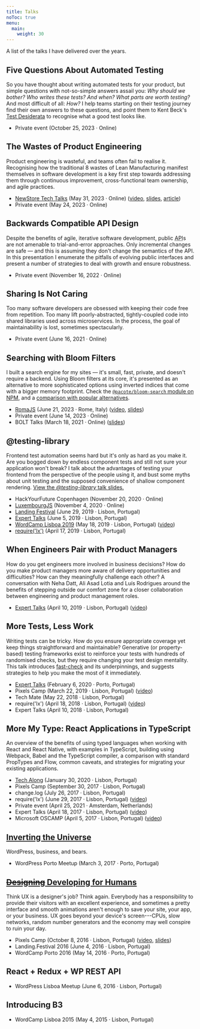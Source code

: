 ```yaml
---
title: Talks
noToc: true
menu:
  main:
    weight: 30
---
```


A list of the talks I have delivered over the years.

## Five Questions About Automated Testing

So you have thought about writing automated tests for your product, but simple questions with not-so-simple answers assail you: _Why should we bother? Who writes these tests? And when? What parts are worth testing?_ And most difficult of all: _How?_ I help teams starting on their testing journey find their own answers to these questions, and point them to Kent Beck's [Test Desiderata](https://kentbeck.github.io/TestDesiderata/) to recognise what a good test looks like.

- Private event (October 25, 2023 · Online)

## The Wastes of Product Engineering

Product engineering is wasteful, and teams often fail to realise it. Recognising how the traditional 8 wastes of Lean Manufacturing manifest themselves in software development is a key first step towards addressing them through continuous improvement, cross-functional team ownership, and agile practices.

- [NewStore Tech Talks](https://www.meetup.com/newstore/events/293465281/) (May 31, 2023 · Online) ([video](https://www.youtube.com/watch?v=wSo4QQW-KhI), [slides](/talks/product-engineering-waste-slides.pdf), [article](https://www.newstore.com/articles/the-wastes-of-product-engineering/))
- Private event (May 24, 2023 · Online)

## Backwards Compatible API Design

Despite the benefits of agile, iterative software development, public <abbr title="Application Programming Interface">API</abbr>s are not amenable to trial-and-error approaches. Only incremental changes are safe — and this is assuming they don't change the semantics of the API. In this presentation I enumerate the pitfalls of evolving public interfaces and present a number of strategies to deal with growth and ensure robustness.

- Private event (November 16, 2022 · Online)

## Sharing Is Not Caring

Too many software developers are obsessed with keeping their code free from repetition. Too many lift poorly-abstracted, tightly-coupled code into shared libraries used across microservices. In the process, the goal of maintainability is lost, sometimes spectacularly.

- Private event (June 16, 2021 · Online)

## Searching with Bloom Filters

I built a search engine for my sites — it's small, fast, private, and doesn't require a backend. Using Bloom filters at its core, it's presented as an alternative to more sophisticated options using inverted indices that come with a bigger memory footprint. Check the [`@pacote/bloom-search` module on NPM](https://www.npmjs.com/package/@pacote/bloom-search), and a [comparison with popular alternatives](https://goblindegook.github.io/bloom-search-poc/).

- [RomaJS](https://www.meetup.com/romajs/events/293861331/) (June 21, 2023 · Rome, Italy) ([video](https://www.youtube.com/watch?v=d0p4WWYthfA), <a href="/talks/searching-with-bloom-filters/" data-prevent-transition="true">slides</a>)
- Private event (June 14, 2023 · Online)
- BOLT Talks (March 18, 2021 · Online) ([slides](https://goblindegook.github.io/talks/bloom-search.html))

## @testing-library

Frontend test automation seems hard but it's only as hard as you make it. Are you bogged down by endless component tests and still not sure your application won't break? I talk about the advantages of testing your frontend from the perspective of the people using it, and bust some myths about unit testing and the supposed convenience of shallow component rendering. [View the _@testing-library_ talk slides.](https://goblindegook.github.io/talks/testing-library.html)

- HackYourFuture Copenhagen (November 20, 2020 · Online)
- [LuxembourgJS](https://www.meetup.com/luxembourgjs/events/272682228/) (November 4, 2020 · Online)
- [Landing Festival](https://landingfestival.com) (June 29, 2019 · Lisbon, Portugal)
- [Expert Talks](https://www.meetup.com/expert-talks-portugal/events/261679249/) (June 5, 2019 · Lisbon, Portugal)
- [WordCamp Lisboa 2019](https://2019.lisboa.wordcamp.org) (May 18, 2019 · Lisbon, Portugal) ([video](https://wordpress.tv/2019/06/10/luis-rodrigues-testing-components-with-react-testing-library/))
- [require('lx')](https://www.meetup.com/require-lx/events/260341405/) (April 17, 2019 · Lisbon, Portugal)

## When Engineers Pair with Product Managers

How do you get engineers more involved in business decisions? How do you make product managers more aware of delivery opportunities and difficulties? How can they meaningfully challenge each other? A conversation with Neha Datt, Ali Asad Lotia and Luís Rodrigues around the benefits of stepping outside our comfort zone for a closer collaboration between engineering and product management roles.

- [Expert Talks](https://www.meetup.com/expert-talks-portugal/events/260173064/) (April 10, 2019 · Lisbon, Portugal) ([video](https://www.youtube.com/watch?v=JJsH6DefxEQ))

## More Tests, Less Work

Writing tests can be tricky. How do you ensure appropriate coverage yet keep things straightforward and maintainable? Generative (or property-based) testing frameworks exist to reinforce your tests with hundreds of randomised checks, but they require changing your test design mentality. This talk introduces [fast-check](https://github.com/dubzzz/fast-check) and its underpinnings, and suggests strategies to help you make the most of it immediately.

- [Expert Talks](https://www.meetup.com/ExpertTalks-Porto/events/268172805/) (February 6, 2020 · Porto, Portugal)
- Pixels Camp (March 22, 2019 · Lisbon, Portugal) ([video](https://www.youtube.com/watch?v=-GOHtsxZNJw))
- Tech Mate (May 22, 2018 · Lisbon, Portugal)
- require('lx') (April 18, 2018 · Lisbon, Portugal) ([video](https://www.youtube.com/watch?v=PZskhUemFlc))
- Expert Talks (April 10, 2018 · Lisbon, Portugal)

## More My Type: React Applications in TypeScript

An overview of the benefits of using typed languages when working with React and React Native, with examples in TypeScript, building using Webpack, Babel and the TypeScript compiler, a comparison with standard PropTypes and Flow, common caveats, and strategies for migrating your existing applications.

- [Tech Along](https://www.eventbrite.com/e/tech-along-evident-tickets-90144720285) (January 30, 2020 · Lisbon, Portugal)
- Pixels Camp (September 30, 2017 · Lisbon, Portugal)
- change.log (July 26, 2017 · Lisbon, Portugal)
- require('lx') (June 29, 2017 · Lisbon, Portugal) ([video](https://www.youtube.com/watch?v=H2hMHgx-OUA))
- Private event (April 25, 2021 · Amsterdam, Netherlands)
- Expert Talks (April 18, 2017 · Lisbon, Portugal) ([video](https://www.youtube.com/watch?v=G7LU_4-NQlQ))
- Microsoft OSCAMP (April 5, 2017 · Lisbon, Portugal) ([video](https://channel9.msdn.com/Events/DXPortugal/OSCAMP-Open-Source-Software-powered-by-Bright-Pixel/More-My-Type-Developing-React-Applications-in-TypeScript))

## [Inverting the Universe](/2017/inverting-universe/)

WordPress, business, and bears.

- WordPress Porto Meetup (March 3, 2017 · Porto, Portugal)

## [<del>Designing</del> Developing for Humans](/2016/designing-developing-humans)

Think UX is a designer's job? Think again. Everybody has a responsibility to provide their visitors with an excellent experience, and sometimes a pretty interface and smooth animations aren't enough to save your site, your app, or your business. UX goes beyond your device's screen---CPUs, slow networks, random number generators and the economy may well conspire to ruin your day.

- Pixels Camp (October 8, 2016 · Lisbon, Portugal) ([video](https://www.youtube.com/watch?v=eBJd5TfIXrY), [slides](https://goblindegook.github.io/developing-for-humans/))
- Landing.Festival 2016 (June 4, 2016 · Lisbon, Portugal)
- WordCamp Porto 2016 (May 14, 2016 · Porto, Portugal)

## React + Redux + WP REST API

- WordPress Lisboa Meetup (June 6, 2016 · Lisbon, Portugal)

## Introducing B3

- WordCamp Lisboa 2015 (May 4, 2015 · Lisbon, Portugal)
